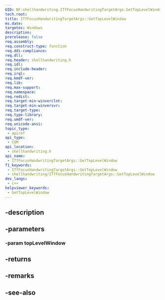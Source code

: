 ```yaml
---
UID: NF:shellhandwriting.ITfFocusHandwritingTargetArgs.GetTopLevelWindow
tech.root: 
title: ITfFocusHandwritingTargetArgs::GetTopLevelWindow
ms.date: 
targetos: Windows
description: 
prerelease: false
req.assembly: 
req.construct-type: function
req.ddi-compliance: 
req.dll: 
req.header: shellhandwriting.h
req.idl: 
req.include-header: 
req.irql: 
req.kmdf-ver: 
req.lib: 
req.max-support: 
req.namespace: 
req.redist: 
req.target-min-winverclnt: 
req.target-min-winversvr: 
req.target-type: 
req.type-library: 
req.umdf-ver: 
req.unicode-ansi: 
topic_type:
 - apiref
api_type:
 - COM
api_location:
 - shellhandwriting.h
api_name:
 - ITfFocusHandwritingTargetArgs::GetTopLevelWindow
f1_keywords:
 - ITfFocusHandwritingTargetArgs::GetTopLevelWindow
 - shellhandwriting/ITfFocusHandwritingTargetArgs::GetTopLevelWindow
dev_langs:
 - c++
helpviewer_keywords:
 - GetTopLevelWindow
---
```


## -description

## -parameters

### -param topLevelWindow

## -returns

## -remarks

## -see-also

